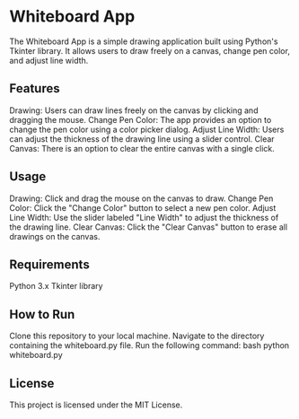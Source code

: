 <h1>Whiteboard App</h1>
The Whiteboard App is a simple drawing application built using Python's Tkinter library. It allows users to draw freely on a canvas, change pen color, and adjust line width.

<h2>Features</h2>
Drawing: Users can draw lines freely on the canvas by clicking and dragging the mouse.
Change Pen Color: The app provides an option to change the pen color using a color picker dialog.
Adjust Line Width: Users can adjust the thickness of the drawing line using a slider control.
Clear Canvas: There is an option to clear the entire canvas with a single click.

<h2>Usage</h2>
Drawing: Click and drag the mouse on the canvas to draw.
Change Pen Color: Click the "Change Color" button to select a new pen color.
Adjust Line Width: Use the slider labeled "Line Width" to adjust the thickness of the drawing line.
Clear Canvas: Click the "Clear Canvas" button to erase all drawings on the canvas.

<h2>Requirements</h2>
Python 3.x
Tkinter library

<h2>How to Run</h2>
Clone this repository to your local machine.
Navigate to the directory containing the whiteboard.py file.
Run the following command:
bash
python whiteboard.py


<h2>License</h2>
This project is licensed under the MIT License.
